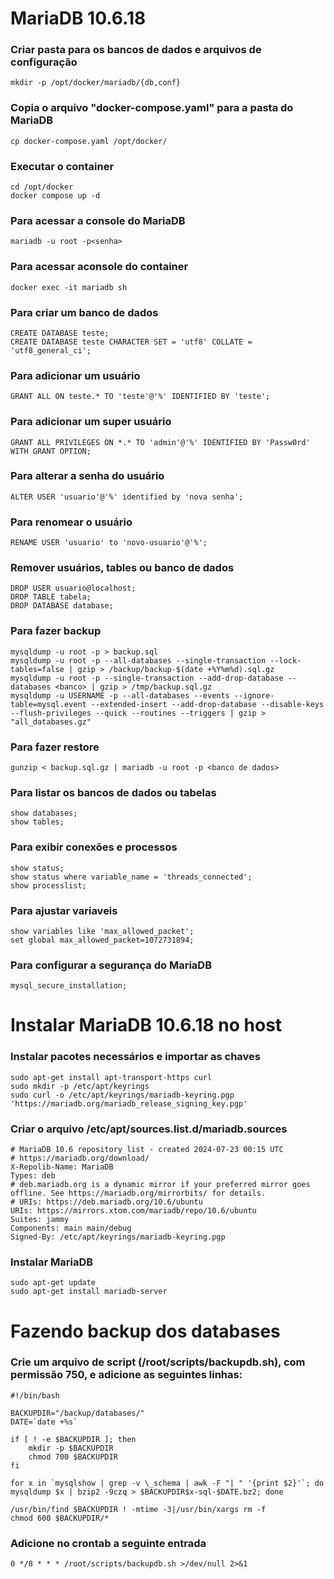 # MariaDB 10.6.18

### Criar pasta para os bancos de dados e arquivos de configuração
	mkdir -p /opt/docker/mariadb/{db,conf}
### Copia o arquivo "docker-compose.yaml" para a pasta do MariaDB
	cp docker-compose.yaml /opt/docker/
### Executar o container
	cd /opt/docker
	docker compose up -d
### Para acessar a console do MariaDB
	mariadb -u root -p<senha>
### Para acessar aconsole do container
	docker exec -it mariadb sh
### Para criar um banco de dados
	CREATE DATABASE teste;
	CREATE DATABASE teste CHARACTER SET = 'utf8' COLLATE = 'utf8_general_ci';
### Para adicionar um usuário
	GRANT ALL ON teste.* TO 'teste'@'%' IDENTIFIED BY 'teste';
### Para adicionar um super usuário
	GRANT ALL PRIVILEGES ON *.* TO 'admin'@'%' IDENTIFIED BY 'Passw0rd' WITH GRANT OPTION;
### Para alterar a senha do usuário
	ALTER USER 'usuario'@'%' identified by 'nova senha';
### Para renomear o usuário
	RENAME USER 'usuario' to 'novo-usuario'@'%';
### Remover usuários, tables ou banco de dados
	DROP USER usuario@localhost;
	DROP TABLE tabela;
	DROP DATABASE database;
### Para fazer backup
	mysqldump -u root -p > backup.sql
	mysqldump -u root -p --all-databases --single-transaction --lock-tables=false | gzip > /backup/backup-$(date +%Y%m%d).sql.gz
	mysqldump -u root -p --single-transaction --add-drop-database --databases <banco> | gzip > /tmp/backup.sql.gz
	mysqldump -u USERNAME -p --all-databases --events --ignore-table=mysql.event --extended-insert --add-drop-database --disable-keys --flush-privileges --quick --routines --triggers | gzip > "all_databases.gz"
### Para fazer restore
	gunzip < backup.sql.gz | mariadb -u root -p <banco de dados>
### Para listar os bancos de dados ou tabelas
	show databases;
	show tables;
### Para exibir conexões e processos
	show status;
	show status where variable_name = 'threads_connected';
	show processlist;
### Para ajustar variaveis
	show variables like 'max_allowed_packet';
	set global max_allowed_packet=1072731894;
### Para configurar a segurança do MariaDB
	mysql_secure_installation;

# Instalar MariaDB 10.6.18 no host

### Instalar pacotes necessários e importar as chaves
	sudo apt-get install apt-transport-https curl
	sudo mkdir -p /etc/apt/keyrings
	sudo curl -o /etc/apt/keyrings/mariadb-keyring.pgp 'https://mariadb.org/mariadb_release_signing_key.pgp'
### Criar o arquivo /etc/apt/sources.list.d/mariadb.sources
	# MariaDB 10.6 repository list - created 2024-07-23 00:15 UTC
	# https://mariadb.org/download/
	X-Repolib-Name: MariaDB
	Types: deb
	# deb.mariadb.org is a dynamic mirror if your preferred mirror goes offline. See https://mariadb.org/mirrorbits/ for details.
	# URIs: https://deb.mariadb.org/10.6/ubuntu
	URIs: https://mirrors.xtom.com/mariadb/repo/10.6/ubuntu
	Suites: jammy
	Components: main main/debug
	Signed-By: /etc/apt/keyrings/mariadb-keyring.pgp
### Instalar MariaDB
	sudo apt-get update
	sudo apt-get install mariadb-server


# Fazendo backup dos databases
### Crie um arquivo de script (/root/scripts/backupdb.sh), com permissão 750, e adicione as seguintes linhas:
	#!/bin/bash

	BACKUPDIR="/backup/databases/"
	DATE=`date +%s`

	if [ ! -e $BACKUPDIR ]; then
		mkdir -p $BACKUPDIR
		chmod 700 $BACKUPDIR
	fi

	for x in `mysqlshow | grep -v \_schema | awk -F "| " '{print $2}'`; do mysqldump $x | bzip2 -9czq > $BACKUPDIR$x-sql-$DATE.bz2; done

	/usr/bin/find $BACKUPDIR ! -mtime -3|/usr/bin/xargs rm -f
	chmod 600 $BACKUPDIR/*
### Adicione no crontab a seguinte entrada
	0 */8 * * * /root/scripts/backupdb.sh >/dev/null 2>&1
